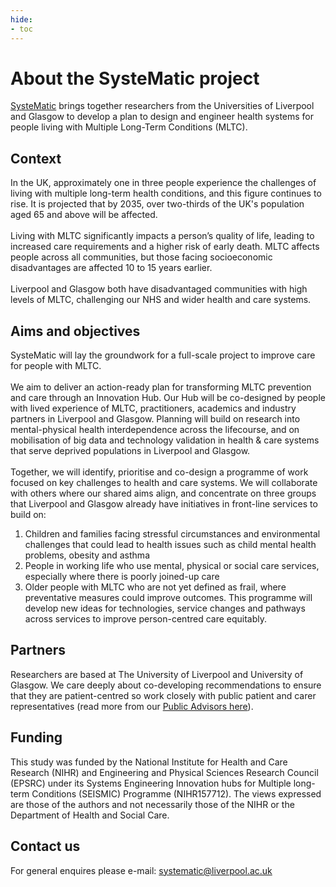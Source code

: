 ```yaml
---
hide:
- toc
---
```


# About the SysteMatic project
[SysteMatic](https://www.liverpool.ac.uk/population-health/research/seismic-systematic/) brings together researchers from the Universities of Liverpool and Glasgow to develop a plan to design and engineer health systems for people living with Multiple Long-Term Conditions (MLTC). 

## Context
In the UK, approximately one in three people experience the challenges of living with multiple long-term health conditions, and this figure continues to rise. It is projected that by 2035, over two-thirds of the UK's population aged 65 and above will be affected. 
<br><br>
Living with MLTC significantly impacts a person’s quality of life, leading to increased care requirements and a higher risk of early death.  MLTC affects people across all communities, but those facing socioeconomic disadvantages are affected 10 to 15 years earlier. 
<br><br>
Liverpool and Glasgow both have disadvantaged communities with high levels of MLTC, challenging our NHS and wider health and care systems.

## Aims and objectives
SysteMatic will lay the groundwork for a full-scale project to improve care for people with MLTC.
<br><br>
We aim to deliver an action-ready plan for transforming MLTC prevention and care through an Innovation Hub. Our Hub will be co-designed by people with lived experience of MLTC, practitioners, academics and industry partners in Liverpool and Glasgow. Planning will build on research into mental-physical health interdependence across the lifecourse, and on mobilisation of big data and technology validation in health & care systems that serve deprived populations in Liverpool and Glasgow.
<br><br>
Together, we will identify, prioritise and co-design a programme of work focused on key challenges to health and care systems. We will collaborate with others where our shared aims align, and concentrate on three groups that Liverpool and Glasgow already have initiatives in front-line services to build on:

1.	Children and families facing stressful circumstances and environmental challenges that could lead to health issues such as child mental health problems, obesity and asthma
1.	People in working life who use mental, physical or social care services, especially where there is poorly joined-up care
1.	Older people with MLTC who are not yet defined as frail, where preventative measures could improve outcomes.
This programme will develop new ideas for technologies, service changes and pathways across services to improve person-centred care equitably.

## Partners
Researchers are based at The University of Liverpool and University of Glasgow. We care deeply about co-developing recommendations to ensure that they are patient-centred so work closely with public patient and carer representatives (read more from our [Public Advisors here](../people-insight/public-involvement-blog.md)). 

## Funding 
This study was funded by the National Institute for Health and Care Research (NIHR) and Engineering and Physical Sciences Research Council (EPSRC) under its Systems Engineering Innovation hubs for Multiple long-term Conditions (SEISMIC) Programme (NIHR157712). The views expressed are those of the authors and not necessarily those of the NIHR or the Department of Health and Social Care.

## Contact us
For general enquires please e-mail: [systematic@liverpool.ac.uk](mailto:systematic@liverpool.ac.uk)

